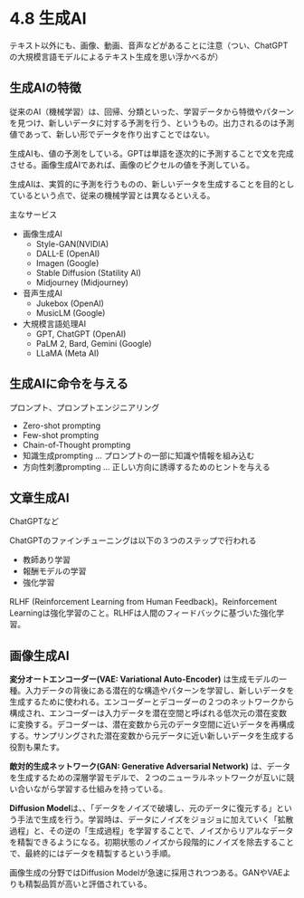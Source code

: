 <script type="text/javascript" async src="https://cdnjs.cloudflare.com/ajax/libs/mathjax/3.2.2/es5/tex-mml-chtml.min.js">
</script>
<script type="text/x-mathjax-config">
 MathJax.Hub.Config({
 tex2jax: {
 inlineMath: [['$', '$'] ],
 displayMath: [ ['$$','$$'], ["\\[","\\]"] ]
 }
 });
</script>

# 4.8 生成AI

テキスト以外にも、画像、動画、音声などがあることに注意（つい、ChatGPTの大規模言語モデルによるテキスト生成を思い浮かべるが）

## 生成AIの特徴

従来のAI（機械学習）は、回帰、分類といった、学習データから特徴やパターンを見つけ、新しいデータに対する予測を行う、というもの。出力されるのは予測値であって、新しい形でデータを作り出すことではない。

生成AIも、値の予測をしている。GPTは単語を逐次的に予測することで文を完成させる。画像生成AIであれば、画像のピクセルの値を予測している。

生成AIは、実質的に予測を行うものの、新しいデータを生成することを目的としているという点で、従来の機械学習とは異なるといえる。

主なサービス

- 画像生成AI
  - Style-GAN(NVIDIA)
  - DALL-E (OpenAI)
  - Imagen (Google)
  - Stable Diffusion (Statility AI)
  - Midjourney (Midjourney)
- 音声生成AI
  - Jukebox (OpenAI)
  - MusicLM (Google)
- 大規模言語処理AI
  - GPT, ChatGPT (OpenAI)
  - PaLM 2, Bard, Gemini (Google)
  - LLaMA (Meta AI)

## 生成AIに命令を与える

プロンプト、プロンプトエンジニアリング

- Zero-shot prompting
- Few-shot prompting
- Chain-of-Thought prompting
- 知識生成prompting ... プロンプトの一部に知識や情報を組み込む
- 方向性刺激prompting ... 正しい方向に誘導するためのヒントを与える

## 文章生成AI

ChatGPTなど

ChatGPTのファインチューニングは以下の３つのステップで行われる

- 教師あり学習
- 報酬モデルの学習
- 強化学習

RLHF (Reinforcement Learning from Human Feedback)。Reinforcement Learningは強化学習のこと。RLHFは人間のフィードバックに基づいた強化学習。

## 画像生成AI

**変分オートエンコーダー(VAE: Variational Auto-Encoder)** は生成モデルの一種。入力データの背後にある潜在的な構造やパターンを学習し、新しいデータを生成するために使われる。エンコーダーとデコーダーの２つのネットワークから構成され、エンコーダーは入力データを潜在空間と呼ばれる低次元の潜在変数に変換する。デコーダーは、潜在変数から元のデータ空間に近いデータを再構成する。サンプリングされた潜在変数から元データに近い新しいデータを生成する役割も果たす。

**敵対的生成ネットワーク(GAN: Generative Adversarial Network)** は、データを生成するための深層学習モデルで、２つのニューラルネットワークが互いに競い合いながら学習する仕組みを持っている。

**Diffusion Model**は、、「データをノイズで破壊し、元のデータに復元する」という手法で生成を行う。学習時は、データにノイズをジョジョに加えていく「拡散過程」と、その逆の「生成過程」を学習することで、ノイズからリアルなデータを精製できるようになる。初期状態のノイズから段階的にノイズを除去することで、最終的にはデータを精製するという手順。

画像生成の分野ではDiffusion Modelが急速に採用されつつある。GANやVAEよりも精製品質が高いと評価されている。